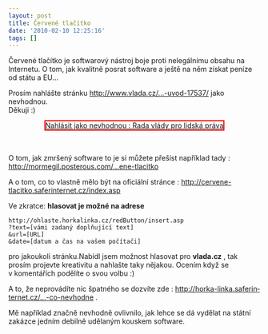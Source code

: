 ```yaml
---
layout: post
title: Červené tlačítko
date: '2010-02-10 12:25:16'
tags: []
---
```


Červené tlačítko je softwarový nástroj boje proti nelegálnímu obsahu
na Internetu. O tom, jak kvalitně posrat software a ještě na něm
získat peníze od státu a EU…


<p>Prosím nahlášte stránku <a
href="http://www.vlada.cz/cz/pracovni-a-poradni-organy-vlady/rlp/rlp-uvod-17537/">http://www.vla­da.cz/…-uvod-17537/</a>
jako nevhodnou.
<br />Děkuji :)</p>

<p style="text-align:center"><a style="border:2px solid red"
href="http://ohlaste.horkalinka.cz/redButton/insert.asp?text=hnus,hnus,hnus&url=http://www.vlada.cz/cz/pracovni-a-poradni-organy-vlady/rlp/rlp-uvod-17537/&date=10.2.2010:12:12:12">Nahlásit
jako nevhodnou : Rada vlády pro lidská práva</a>
<br />
<br />
<br /></p>

<p>O tom, jak zmršený software to je si můžete přešíst například
tady :
<br /><a
href="http://mormegil.posterous.com/Cervene-tlacitko">http://mormegil­.posterous.com/…e­ne-tlacitko</a></p>

<p>A o tom, co to vlastně mělo být na oficiální stránce : <a
href="http://cervene-tlacitko.saferinternet.cz/index.asp">http://cervene-tlacitko.safe­rinternet.cz/in­dex.asp</a></p>

<p>Ve zkratce: <strong>hlasovat je možné na adrese</strong></p>

<pre class="prettyprint"><code>http://ohlaste.horkalinka.cz/redButton/insert.asp
?text=[vámi zadaný doplňující text]
&url=[URL]
&date=[datum a čas na vašem počítači]</code></pre>

<p>pro jakoukoli stránku.Nabídl jsem možnost hlasovat pro
<strong>vlada.cz</strong> , tak prosím projevte kreativitu a nahlašte taky
nějakou. Ocením když se v komentářích podělíte o svou volbu
:)</p>

<p>A to, že neprovádíte nic špatného se dozvíte zde : <a
href="http://horka-linka.saferinternet.cz/co-je-nezakonne-a-co-nevhodne">http://horka-linka.saferin­ternet.cz/…-co-nevhodne</a>
.</p>

<p>Mě například značně nevhodně ovlivnilo, jak lehce se dá vydělat na
státní zakázce jedním debilně udělaným kouskem software.</p>


